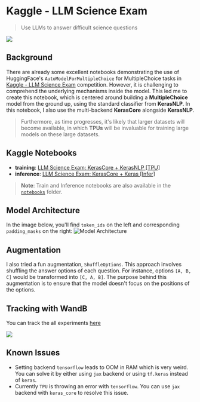 # Kaggle - LLM Science Exam
> Use LLMs to answer difficult science questions

<img src="https://github.com/awsaf49/llm-science-exam/assets/36858976/ffc86657-8a3f-4b7b-8e09-a9d0841fbf2a">



## Background

There are already some excellent notebooks demonstrating the use of HuggingFace's `AutoModelForMultipleChoice` for MultipleChoice tasks in [Kaggle - LLM Science Exam](https://www.kaggle.com/competitions/kaggle-llm-science-exam) competition. However, it is challenging to comprehend the underlying mechanisms inside the model. This led me to create this notebook, which is centered around building a **MultipleChoice** model from the ground up, using the standard classifier from **KerasNLP**. In this notebook, I also use the multi-backend **KerasCore** alongside **KerasNLP**.

> Furthermore, as time progresses, it's likely that larger datasets will become available, in which **TPUs** will be invaluable for training large models on these large datasets.

## Kaggle Notebooks

* **training**: [LLM Science Exam: KerasCore + KerasNLP [TPU]](https://www.kaggle.com/code/awsaf49/llm-science-exam-kerascore-kerasnlp-tpu)
* **inference**: [LLM Science Exam: KerasCore + Keras [Infer]](https://www.kaggle.com/awsaf49/llm-science-exam-kerascore-keras-infer)

> **Note**: Train and Inference notebooks are also available in the [`notebooks`](/notebooks/) folder.

## Model Architecture

In the image below, you'll find `token_ids` on the left and corresponding `padding_masks` on the right:
![Model Architecture](https://www.googleapis.com/download/storage/v1/b/kaggle-forum-message-attachments/o/inbox%2F3574256%2Fd9371a8b841160b85fee579cd8da3a25%2Fmodel_arch.png?generation=1691927852425630&alt=media)

## Augmentation

I also tried a fun augmentation, `ShuffleOptions`. This approach involves shuffling the answer options of each question. For instance, options `[A, B, C]` would be transformed into `[C, A, B]`. The purpose behind this augmentation is to ensure that the model doesn't focus on the positions of the options.

## Tracking with WandB

You can track the all experiments [here](https://wandb.ai/awsaf49/llm-science-exam-public)

<img src="https://www.googleapis.com/download/storage/v1/b/kaggle-forum-message-attachments/o/inbox%2F3574256%2F8d55d2c211825b4b496b85d05613ec29%2Fwb-llm.JPG?generation=1691929003378546&alt=media">

## Known Issues

* Setting backend `tensorflow` leads to OOM in RAM which is very weird. You can solve it by either using `jax` backend or using `tf.keras` instead of `keras`.
* Currently `TPU` is throwing an error with `tensorflow`. You can use `jax` backend with `keras_core` to resolve this issue.
